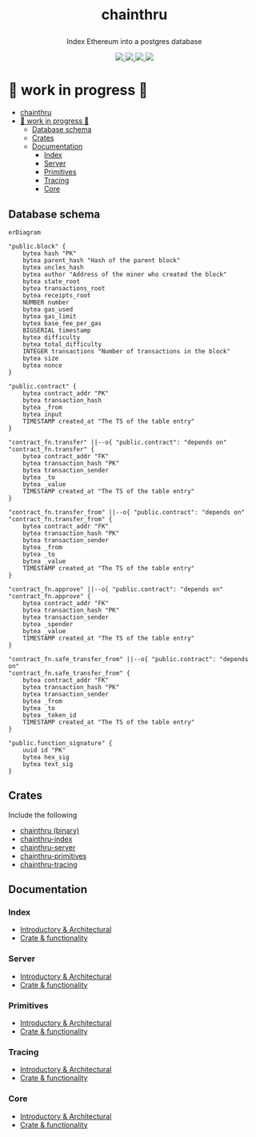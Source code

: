 # <p align="center">chainthru</p>
<p align="center"> Index Ethereum into a postgres database </p>

<p align="center">
    <a href="https://github.com/lbkolev/chainthru/blob/master/LICENSE">
        <img src="https://img.shields.io/badge/license-MIT-blue.svg">
    </a>
    <a href="https://crates.io/crates/chainthru">
        <img src="https://img.shields.io/crates/v/chainthru.svg">
    </a>
    <a href="https://github.com/lbkolev/chainthru/actions?query=workflow%3ACI+branch%3Amaster">
        <img src="https://github.com/lbkolev/chainthru/actions/workflows/ci.yml/badge.svg">
    </a>
    <a href="https://docs.rs/chainthru">
        <img src="https://img.shields.io/docsrs/chainthru/latest">
    </a>
</p>

# 🚧 work in progress 🚧

- [chainthru](#chainthru)
- [🚧 work in progress 🚧](#-work-in-progress-)
  - [Database schema](#database-schema)
  - [Crates](#crates)
  - [Documentation](#documentation)
    - [Index](#index)
    - [Server](#server)
    - [Primitives](#primitives)
    - [Tracing](#tracing)
    - [Core](#core)


## Database schema
```mermaid
erDiagram

"public.block" {
    bytea hash "PK"
    bytea parent_hash "Hash of the parent block"
    bytea uncles_hash
    bytea author "Address of the miner who created the block"
    bytea state_root
    bytea transactions_root
    bytea receipts_root
    NUMBER number
    bytea gas_used
    bytea gas_limit
    bytea base_fee_per_gas
    BIGSERIAL timestamp
    bytea difficulty
    bytea total_difficulty
    INTEGER transactions "Number of transactions in the block"
    bytea size
    bytea nonce
}

"public.contract" {
    bytea contract_addr "PK"
    bytea transaction_hash
    bytea _from
    bytea input
    TIMESTAMP created_at "The TS of the table entry"
}

"contract_fn.transfer" ||--o{ "public.contract": "depends on"
"contract_fn.transfer" {
    bytea contract_addr "FK"
    bytea transaction_hash "PK"
    bytea transaction_sender
    bytea _to
    bytea _value
    TIMESTAMP created_at "The TS of the table entry"
}

"contract_fn.transfer_from" ||--o{ "public.contract": "depends on"
"contract_fn.transfer_from" {
    bytea contract_addr "FK"
    bytea transaction_hash "PK"
    bytea transaction_sender
    bytea _from
    bytea _to
    bytea _value
    TIMESTAMP created_at "The TS of the table entry"
}

"contract_fn.approve" ||--o{ "public.contract": "depends on"
"contract_fn.approve" {
    bytea contract_addr "FK"
    bytea transaction_hash "PK"
    bytea transaction_sender
    bytea _spender
    bytea _value
    TIMESTAMP created_at "The TS of the table entry"
}

"contract_fn.safe_transfer_from" ||--o{ "public.contract": "depends on"
"contract_fn.safe_transfer_from" {
    bytea contract_addr "FK"
    bytea transaction_hash "PK"
    bytea transaction_sender
    bytea _from
    bytea _to
    bytea _token_id
    TIMESTAMP created_at "The TS of the table entry"
}

"public.function_signature" {
    uuid id "PK"
    bytea hex_sig
    bytea text_sig
}
```

## Crates
Include the following
- [chainthru (binary)](./chainthru/)
- [chainthru-index](./chainthru-index)
- [chainthru-server](./chainthru-server)
- [chainthru-primitives](./chainthru-primitives)
- [chainthru-tracing](./chainthru-tracing)

## Documentation

### Index
- [Introductory & Architectural](./docs/chainthru-index.md)
- [Crate & functionality](...)

### Server
- [Introductory & Architectural](./docs/chainthru-api.md)
- [Crate & functionality](...)

### Primitives
- [Introductory & Architectural](./docs/chainthru-primitives.md)
- [Crate & functionality](...)

### Tracing
- [Introductory & Architectural](./docs/chainthru-tracing.md)
- [Crate & functionality](...)

### Core
- [Introductory & Architectural](./docs/chainthru.md)
- [Crate & functionality](...)